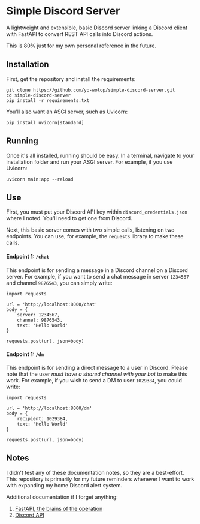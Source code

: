 # Simple Discord Server

A lightweight and extensible, basic Discord server linking a Discord client with FastAPI to convert REST API calls into Discord actions. 

This is 80% just for my own personal reference in the future.

## Installation

First, get the repository and install the requirements: 

```
git clone https://github.com/yo-wotop/simple-discord-server.git
cd simple-discord-server
pip install -r requirements.txt
```

You'll also want an ASGI server, such as Uvicorn:  

```
pip install uvicorn[standard]
```

## Running

Once it's all installed, running should be easy. In a terminal, navigate to your installation folder and run your ASGI server. For example, if you use Uvicorn:

```
uvicorn main:app --reload
```

## Use

First, you must put your Discord API key within `discord_credentials.json` where I noted. You'll need to get one from Discord.

Next, this basic server comes with two simple calls, listening on two endpoints. You can use, for example, the `requests` library to make these calls. 

#### Endpoint 1: `/chat`

This endpoint is for sending a message in a Discord channel on a Discord server. For example, if you want to send a chat message in server `1234567` and channel `9876543`, you can simply write: 

```
import requests

url = 'http://localhost:8000/chat'
body = {
    server: 1234567,
    channel: 9876543,
    text: 'Hello World'
}

requests.post(url, json=body)
```

#### Endpoint 1: `/dm`

This endpoint is for sending a direct message to a user in Discord. Please note that the user _must have a shared channel with your bot_ to make this work. For example, if you wish to send a DM to user `1029384`, you could write:   

```
import requests

url = 'http://localhost:8000/dm'
body = {
    recipient: 1029384,
    text: 'Hello World'
}

requests.post(url, json=body)
```

## Notes

I didn't test any of these documentation notes, so they are a best-effort. This repository is primarily for my future reminders whenever I want to work with expanding my home Discord alert system.

Additional documentation if I forget anything:

1. [FastAPI, the brains of the operation](https://fastapi.tiangolo.com/)
2. [Discord API](https://discordpy.readthedocs.io/en/stable/api.html)
